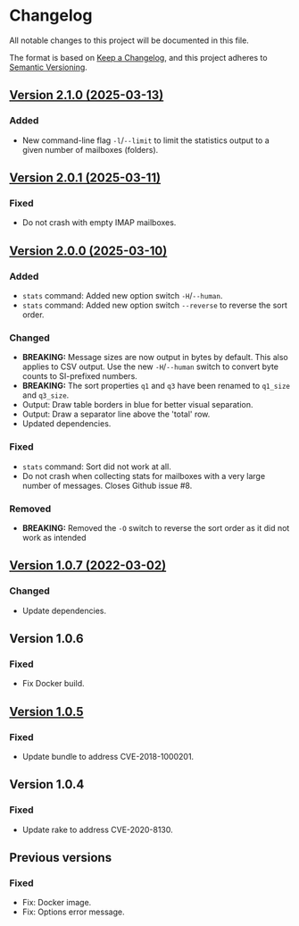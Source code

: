 # Changelog

All notable changes to this project will be documented in this file.

The format is based on [Keep a Changelog](https://keepachangelog.com/en/1.1.0/),
and this project adheres to [Semantic Versioning](https://semver.org/spec/v2.0.0.html).

## [Version 2.1.0 (2025-03-13)][v2.1.0]

### Added

- New command-line flag `-l`/`--limit` to limit the statistics output to
  a given number of mailboxes (folders).

## [Version 2.0.1 (2025-03-11)][v2.0.1]

### Fixed

- Do not crash with empty IMAP mailboxes.

## [Version 2.0.0 (2025-03-10)][v2.0.0]

### Added

- `stats` command: Added new option switch `-H`/`--human`.
- `stats` command: Added new option switch `--reverse` to reverse the sort
  order.

### Changed

- **BREAKING:** Message sizes are now output in bytes by default. This also
  applies to CSV output. Use the new `-H`/`--human` switch to convert byte
  counts to SI-prefixed numbers.
- **BREAKING:** The sort properties `q1` and `q3` have been renamed to `q1_size`
  and `q3_size`.
- Output: Draw table borders in blue for better visual separation.
- Output: Draw a separator line above the 'total' row.
- Updated dependencies.

### Fixed

- `stats` command: Sort did not work at all.
- Do not crash when collecting stats for mailboxes with a very large number of
  messages. Closes Github issue #8.

### Removed

- **BREAKING:** Removed the `-O` switch to reverse the sort order as it did not
  work as intended

## [Version 1.0.7 (2022-03-02)][v1.0.7]

### Changed

- Update dependencies.

## Version 1.0.6

### Fixed

- Fix Docker build.

## [Version 1.0.5][v1.0.5]

### Fixed

- Update bundle to address CVE-2018-1000201.

## Version 1.0.4

### Fixed

- Update rake to address CVE-2020-8130.

## Previous versions

### Fixed

- Fix: Docker image.
- Fix: Options error message.

[v2.1.0]: https://github.com/bovender/imapcli/releases/tag/v2.1.0
[v2.0.1]: https://github.com/bovender/imapcli/releases/tag/v2.0.1
[v2.0.0]: https://github.com/bovender/imapcli/releases/tag/v2.0.0
[v1.0.7]: https://github.com/bovender/imapcli/releases/tag/v1.0.7
[v1.0.5]: https://github.com/bovender/imapcli/releases/tag/v1.0.5
